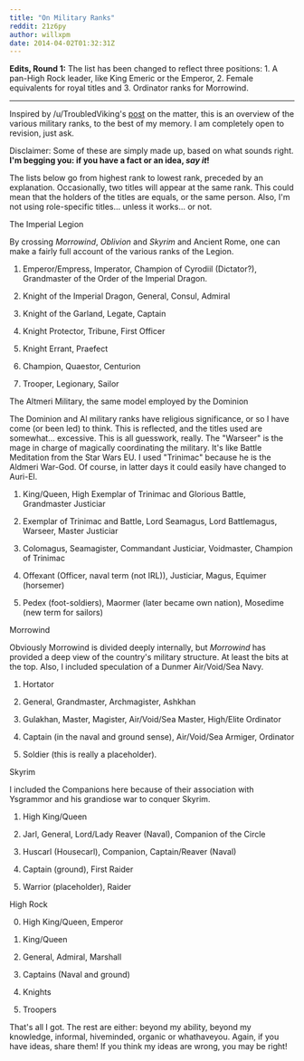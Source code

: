 ```yaml
---
title: "On Military Ranks"
reddit: 21z6py
author: willxpm
date: 2014-04-02T01:32:31Z
---
```


**Edits, Round 1:** The list has been changed to reflect three positions: 1. A pan-High Rock leader, like King Emeric or the Emperor, 2. Female equivalents for royal titles and 3. Ordinator ranks for Morrowind.

------------

Inspired by /u/TroubledViking's [post](http://www.reddit.com/r/teslore/comments/21x6gj/question_ranks_of_the_altmer_military/) on the matter, this is an overview of the various military ranks, to the best of my memory. I am completely open to revision, just ask.

Disclaimer: Some of these are simply made up, based on what sounds right. **I'm begging you: if you have a fact or an idea, *say it*!**

The lists below go from highest rank to lowest rank, preceded by an explanation. Occasionally, two titles will appear at the same rank. This could mean that the holders of the titles are equals, or the same person. Also, I'm not using role-specific titles... unless it works... or not.

The Imperial Legion

By crossing *Morrowind*, *Oblivion* and *Skyrim* and Ancient Rome, one can make a fairly full account of the various ranks of the Legion.

1. Emperor/Empress, Imperator, Champion of Cyrodiil (Dictator?), Grandmaster of the Order of the Imperial Dragon.

2. Knight of the Imperial Dragon, General, Consul, Admiral

3. Knight of the Garland, Legate, Captain

4. Knight Protector, Tribune, First Officer

5. Knight Errant, Praefect

6. Champion, Quaestor, Centurion

7. Trooper, Legionary, Sailor

The Altmeri Military, the same model employed by the Dominion

The Dominion and Al military ranks have religious significance, or so I have come (or been led) to think. This is reflected, and the titles used are somewhat... excessive. This is all guesswork, really. The "Warseer" is the mage in charge of magically coordinating the military. It's like Battle Meditation from the Star Wars EU. I used "Trinimac" because he is the Aldmeri War-God. Of course, in latter days it could easily have changed to Auri-El.

1. King/Queen, High Exemplar of Trinimac and Glorious Battle, Grandmaster Justiciar

2. Exemplar of Trinimac and Battle, Lord Seamagus, Lord Battlemagus, Warseer, Master Justiciar

3. Colomagus, Seamagister, Commandant Justiciar, Voidmaster, Champion of Trinimac

4. Offexant (Officer, naval term (not IRL)), Justiciar, Magus, Equimer (horsemer)

5. Pedex (foot-soldiers), Maormer (later became own nation), Mosedime (new term for sailors)

Morrowind

Obviously Morrowind is divided deeply internally, but *Morrowind* has provided a deep view of the country's military structure. At least the bits at the top. Also, I included speculation of a Dunmer Air/Void/Sea Navy.

1. Hortator

2. General, Grandmaster, Archmagister, Ashkhan

3. Gulakhan, Master, Magister, Air/Void/Sea Master, High/Elite Ordinator

4. Captain (in the naval and ground sense), Air/Void/Sea Armiger, Ordinator

5. Soldier (this is really a placeholder).

Skyrim

I included the Companions here because of their association with Ysgrammor and his grandiose war to conquer Skyrim.

1. High King/Queen

2. Jarl, General, Lord/Lady Reaver (Naval), Companion of the Circle

3. Huscarl (Housecarl), Companion, Captain/Reaver (Naval)

4. Captain (ground), First Raider

5. Warrior (placeholder), Raider

High Rock

0. High King/Queen, Emperor

1. King/Queen

2. General, Admiral, Marshall

3. Captains (Naval and ground)

4. Knights

5. Troopers

That's all I got. The rest are either: beyond my ability, beyond my knowledge, informal, hiveminded, organic or whathaveyou. Again, if you have ideas, share them! If you think my ideas are wrong, you may be right!
